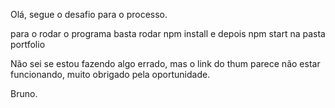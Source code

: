 Olá, segue o desafio para o processo.

para o rodar o programa basta rodar npm install e depois npm start na pasta portfolio

Não sei se estou fazendo algo errado, mas o link do thum parece não estar funcionando, muito obrigado pela oportunidade.

Bruno.
